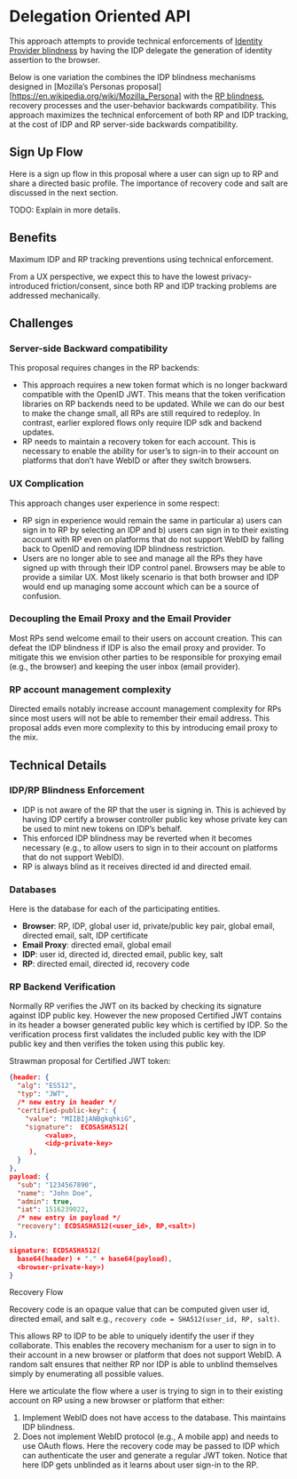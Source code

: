# Delegation Oriented API

This approach attempts to provide technical enforcements of [Identity Provider
blindness](glossary.md#identity-provider-blindness) by having the IDP delegate
the generation of identity assertion to the browser.

Below is one variation the combines the IDP blindness mechanisms designed in
[Mozilla’s Personas proposal][https://en.wikipedia.org/wiki/Mozilla_Persona]
with the [RP blindness](glossary.md#relying-party-blindness), recovery processes
and the user-behavior backwards compatibility. This approach maximizes the
technical enforcement of both RP and IDP tracking, at the cost of IDP and RP
server-side backwards compatibility.

## Sign Up Flow


Here is a sign up flow in this proposal where a user can sign up to RP and share
a directed basic profile. The importance of recovery code and salt are discussed
in the next section.

TODO: Explain in more details.


## Benefits

Maximum IDP and RP tracking preventions using technical enforcement.

From a UX perspective, we expect this to have the lowest privacy-introduced
friction/consent, since both RP and IDP tracking problems are addressed
mechanically.


## Challenges

### Server-side Backward compatibility

This proposal requires changes in the RP backends:

- This approach requires a new token format which is no longer backward
  compatible with the OpenID JWT. This means that the token verification
  libraries on RP backends need to be updated. While we can do our best to make
  the change small, all RPs are  still required to redeploy. In contrast,
  earlier explored flows only require IDP sdk and backend updates.
- RP needs to maintain a recovery token for each account. This is necessary to
  enable the ability for user’s to sign-in to their account on platforms that
  don’t have WebID or after they switch browsers.

### UX Complication
This approach changes user experience in some respect:

- RP sign in experience would remain the same in particular a) users can sign in
  to RP by selecting an IDP and b) users can sign in to their existing account
  with RP even on platforms that do not support WebID by falling back to OpenID
  and removing IDP blindness restriction.
- Users are no longer able to see and manage all the RPs they have signed up
  with through their IDP control panel. Browsers may be able to provide a
  similar UX. Most likely scenario is that both browser and IDP would end up
  managing some account which can be a source of confusion.

### Decoupling the Email Proxy and the Email Provider

Most RPs send welcome email to their users on account creation. This can defeat
the IDP blindness if IDP is also the email proxy and provider. To mitigate this
we envision other parties to be responsible for proxying email (e.g., the
browser) and keeping the user inbox (email provider). 

### RP account management complexity

Directed emails notably increase account management complexity for RPs since
most users will not be able to remember their email address. This proposal adds
even more complexity to this by introducing email proxy to the mix.

## Technical Details


### IDP/RP Blindness Enforcement

- IDP is not aware of the RP that the user is signing in. This is achieved by
  having IDP certify a browser controller public key whose private key can be
  used to mint new tokens on IDP’s behalf.
- This enforced IDP blindness may be reverted when it becomes necessary (e.g.,
  to allow users to sign in to their account on platforms that do not support
  WebID).
- RP is always blind as it receives directed id and directed email.

### Databases

Here is the database for each of the participating entities.

* **Browser**: RP, IDP, global user id, private/public key pair, global email, directed email, salt, IDP certificate
* **Email Proxy**: directed email, global email
* **IDP**: user id, directed id, directed email, public key, salt
* **RP**: directed email, directed id, recovery code


### RP Backend Verification

Normally RP verifies the JWT on its backed by checking its signature against IDP
public key. However the new proposed Certified JWT contains in its header a
bowser generated public key which is certified by IDP. So the verification
process first validates the included public key with the IDP public key and then
verifies the token using this public key.


Strawman proposal for Certified JWT token:

``` json
{header: {
  "alg": "ES512",
  "typ": "JWT",
  /* new entry in header */
  "certified-public-key": {
    "value": "MIIBIjANBgkqhkiG",
    "signature":  ECDSASHA512(
         <value>,
         <idp-private-key>
     ),
  }
},
payload: {
  "sub": "1234567890",
  "name": "John Doe",
  "admin": true,
  "iat": 1516239022,
  /* new entry in payload */
  "recovery": ECDSASHA512(<user_id>, RP,<salt>)
},

signature: ECDSASHA512(
  base64(header) + "." + base64(payload),
  <browser-private-key>)
}
```

Recovery Flow

Recovery code is an opaque value that can be computed given user id, directed
email, and salt e.g., `recovery code = SHA512(user_id, RP, salt)`.

This allows RP to IDP to be able to uniquely identify the user if they
collaborate. This enables the recovery mechanism for a user to sign in to their
account in a new browser or platform that does not support WebID.  A random salt
ensures that neither RP nor IDP is able to unblind themselves simply by
enumerating all possible values.

Here we articulate the flow where a user is trying to sign in to their existing
account on RP using a new browser or platform that either: 

 1. Implement WebID does not have access to the database. This maintains IDP blindness. 
 2. Does not implement WebID protocol (e.g., A mobile app) and needs to use
    OAuth flows. Here the recovery code may be passed to IDP which can
    authenticate the user and generate a regular JWT token. Notice that here IDP
    gets unblinded as it learns about user sign-in to the RP.  




